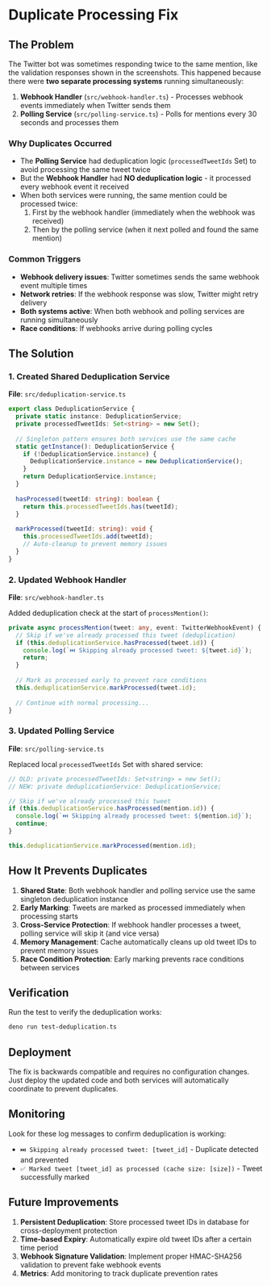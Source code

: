 # Duplicate Processing Fix

## The Problem

The Twitter bot was sometimes responding twice to the same mention, like the validation responses shown in the screenshots. This happened because there were **two separate processing systems** running simultaneously:

1. **Webhook Handler** (`src/webhook-handler.ts`) - Processes webhook events immediately when Twitter sends them
2. **Polling Service** (`src/polling-service.ts`) - Polls for mentions every 30 seconds and processes them

### Why Duplicates Occurred

- The **Polling Service** had deduplication logic (`processedTweetIds` Set) to avoid processing the same tweet twice
- But the **Webhook Handler** had **NO deduplication logic** - it processed every webhook event it received
- When both services were running, the same mention could be processed twice:
  1. First by the webhook handler (immediately when the webhook was received)
  2. Then by the polling service (when it next polled and found the same mention)

### Common Triggers

- **Webhook delivery issues**: Twitter sometimes sends the same webhook event multiple times
- **Network retries**: If the webhook response was slow, Twitter might retry delivery
- **Both systems active**: When both webhook and polling services are running simultaneously
- **Race conditions**: If webhooks arrive during polling cycles

## The Solution

### 1. Created Shared Deduplication Service

**File**: `src/deduplication-service.ts`

```typescript
export class DeduplicationService {
  private static instance: DeduplicationService;
  private processedTweetIds: Set<string> = new Set();
  
  // Singleton pattern ensures both services use the same cache
  static getInstance(): DeduplicationService {
    if (!DeduplicationService.instance) {
      DeduplicationService.instance = new DeduplicationService();
    }
    return DeduplicationService.instance;
  }
  
  hasProcessed(tweetId: string): boolean {
    return this.processedTweetIds.has(tweetId);
  }
  
  markProcessed(tweetId: string): void {
    this.processedTweetIds.add(tweetId);
    // Auto-cleanup to prevent memory issues
  }
}
```

### 2. Updated Webhook Handler

**File**: `src/webhook-handler.ts`

Added deduplication check at the start of `processMention()`:

```typescript
private async processMention(tweet: any, event: TwitterWebhookEvent) {
  // Skip if we've already processed this tweet (deduplication)
  if (this.deduplicationService.hasProcessed(tweet.id)) {
    console.log(`⏭️ Skipping already processed tweet: ${tweet.id}`);
    return;
  }
  
  // Mark as processed early to prevent race conditions
  this.deduplicationService.markProcessed(tweet.id);
  
  // Continue with normal processing...
}
```

### 3. Updated Polling Service

**File**: `src/polling-service.ts`

Replaced local `processedTweetIds` Set with shared service:

```typescript
// OLD: private processedTweetIds: Set<string> = new Set();
// NEW: private deduplicationService: DeduplicationService;

// Skip if we've already processed this tweet
if (this.deduplicationService.hasProcessed(mention.id)) {
  console.log(`⏭️ Skipping already processed tweet: ${mention.id}`);
  continue;
}

this.deduplicationService.markProcessed(mention.id);
```

## How It Prevents Duplicates

1. **Shared State**: Both webhook handler and polling service use the same singleton deduplication instance
2. **Early Marking**: Tweets are marked as processed immediately when processing starts
3. **Cross-Service Protection**: If webhook handler processes a tweet, polling service will skip it (and vice versa)
4. **Memory Management**: Cache automatically cleans up old tweet IDs to prevent memory issues
5. **Race Condition Protection**: Early marking prevents race conditions between services

## Verification

Run the test to verify the deduplication works:

```bash
deno run test-deduplication.ts
```

## Deployment

The fix is backwards compatible and requires no configuration changes. Just deploy the updated code and both services will automatically coordinate to prevent duplicates.

## Monitoring

Look for these log messages to confirm deduplication is working:

- `⏭️ Skipping already processed tweet: [tweet_id]` - Duplicate detected and prevented
- `✅ Marked tweet [tweet_id] as processed (cache size: [size])` - Tweet successfully marked

## Future Improvements

1. **Persistent Deduplication**: Store processed tweet IDs in database for cross-deployment protection
2. **Time-based Expiry**: Automatically expire old tweet IDs after a certain time period
3. **Webhook Signature Validation**: Implement proper HMAC-SHA256 validation to prevent fake webhook events
4. **Metrics**: Add monitoring to track duplicate prevention rates 
